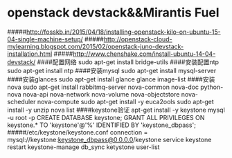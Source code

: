 # openstack devstack&&Mirantis Fuel
#####http://fosskb.in/2015/04/18/installing-openstack-kilo-on-ubuntu-15-04-single-machine-setup/
#####http://openstack-cloud-mylearning.blogspot.com/2015/02/openstack-juno-devstack-installation.html
#####http://www.chenshake.com/install-ubuntu-14-04-devstack/
####配置网络
    sudo apt-get install bridge-utils
####安装配置ntp
    sudo apt-get install ntp
####安装mysql
    sudo apt-get install mysql-server
####安装glances
    sudo apt-get install glance
    glance image-list
####安装nova
    sudo apt-get install rabbitmq-server nova-common nova-doc python-nova nova-api nova-network nova-volume nova-objectstore nova-scheduler nova-compute
    sudo apt-get install -y euca2ools
    sudo apt-get install -y unzip
    nova list
####keystone验证
    apt-get install -y keystone
    mysql -u root -p
    CREATE DATABASE keystone;
    GRANT ALL PRIVILEGES ON keystone.* TO 'keystone'@'%' IDENTIFIED BY 'keystone_dbpass';
#####/etc/keystone/keystone.conf
    connection = mysql://keystone:keystone_dbpass@0.0.0.0/keystone
    service keystone restart
    keystone-manage db_sync
    ketystone user-list
